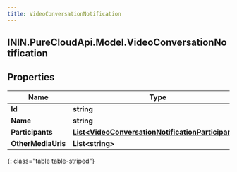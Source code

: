 ```yaml
---
title: VideoConversationNotification
---
```

## ININ.PureCloudApi.Model.VideoConversationNotification

## Properties

|Name | Type | Description | Notes|
|------------ | ------------- | ------------- | -------------|
| **Id** | **string** |  | [optional] |
| **Name** | **string** |  | [optional] |
| **Participants** | [**List&lt;VideoConversationNotificationParticipants&gt;**](VideoConversationNotificationParticipants.html) |  | [optional] |
| **OtherMediaUris** | **List&lt;string&gt;** |  | [optional] |
{: class="table table-striped"}


